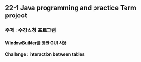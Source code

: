 ## 22-1 Java programming and practice Term project

### 주제 : 수강신청 프로그램

#### WindowBuilder를 통한 GUI 사용

#### Challenge : interaction between tables
